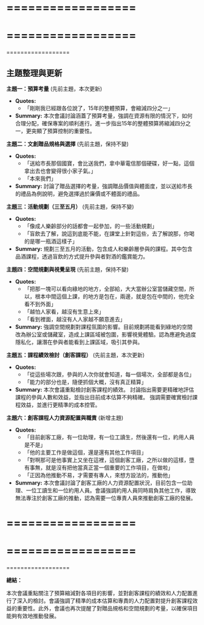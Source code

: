 ==================
==================
==================
==================
==================
## 主題整理與更新

**主題一：預算考量** (先前主題，本次更新)

* **Quotes:**
    * 「剛剛我已經跟各位說了，15年的整體預算，會縮減四分之一」
* **Summary:** 本次會議討論涵蓋了預算考量，強調在資源有限的情況下，如何合理分配，確保專案的順利進行。進一步指出15年的整體預算將縮減四分之一，更突顯了預算控制的重要性。

**主題二：文創贈品規格與選擇** (先前主題，保持不變)

* **Quotes:**
    * 「送給市長那個國寶，會比送我們，拿中華電信那個硬碟，好一點，這個拿出去也會變得很小家子氣。」
    * 「本來我們」
* **Summary:** 討論了贈品選擇的考量，強調贈品價值與體面度，並以送給市長的禮品為例說明，避免選擇過於廉價或不體面的禮品。

**主題三：活動規劃（三至五月）** (先前主題，保持不變)

* **Quotes:**
    * 「像成人樂齡部分的話都會一起參加，的一些活動規劃」
    * 「盲飲去了解，說這到底能不能，在課堂上針對這些，去了解說那，你喝的是哪一瓶酒這樣子」
* **Summary:** 規劃三至五月的活動，包含成人和樂齡層參與的課程。其中包含品酒課程，透過盲飲的方式提升參與者對酒的鑑賞能力。

**主題四：空間規劃與視覺呈現** (先前主題，保持不變)

* **Quotes:**
    * 「把那一塊可以看向綠地的地方，全部給，大大當辦公室當儲藏空間，所以，根本中間這個上課，的地方是包在，兩邊，就是包在中間的，他完全看不到外面」
    * 「越怕人家看，越沒有生意上來」
    * 「看到裡面，越沒有人人家越不願意進去」
* **Summary:** 強調空間規劃對課程氛圍的影響。目前規劃將能看到綠地的空間改為辦公室或儲藏室，造成上課區域被包圍，影響視覺體驗。認為應避免過度隱私化，讓潛在參與者能看到上課區域，吸引其參與。

**主題五：課程績效檢討（創客課程）** (先前主題，本次更新)

* **Quotes:**
    * 「從這些場次跟，參與的人次你就會知道，每一個場次，全部都是各位」
    * 「能力的部分也是，隨便抓個大概，沒有真正精算」
* **Summary:**  本次會議重點檢討創客課程的績效。  討論指出需要更精確地評估課程的參與人數和效益，並指出目前成本估算不夠精確。  強調需要確實檢討課程效益，並進行更精準的成本控管。

**主題六：創客課程人力資源配置與職責** (新增主題)

* **Quotes:**
    * 「目前創客工廠，有一位助理，有一位工讀生，然後還有一位，約用人員是不是」
    * 「他的主要工作是做這個，還是還有其他工作項目」
    * 「對啊那可是他事實上又坐在這裡，這個創客工廠，之所以做的這樣，墮有事無，就是沒有把他當真正當一個重要的工作項目，在做啦」
    * 「正因為他推動不易，才需要有專人，來想方設法的，推動他」
* **Summary:** 本次會議討論了創客工廠的人力資源配置狀況，目前包含一位助理、一位工讀生和一位約用人員。會議強調約用人員同時肩負其他工作，導致無法專注於創客工廠的推動，認為需要一位專責人員來推動創客工廠的發展。

==================
==================
==================
==================
==================

**總結：**

本次會議重點關注了預算縮減對各項目的影響，並對創客課程的績效和人力配置進行了深入的檢討。會議強調了精準的成本估算和專責的人力配置對提升創客課程效益的重要性。此外，會議也再次提醒了對贈品規格和空間規劃的考量，以確保項目能夠有效地推動發展。